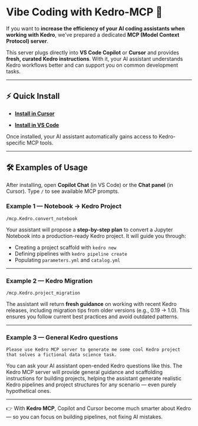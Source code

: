 # Vibe Coding with Kedro-MCP 🚀

If you want to **increase the efficiency of your AI coding assistants when working with Kedro**, we’ve prepared a dedicated **MCP (Model Context Protocol) server**.

This server plugs directly into **VS Code Copilot** or **Cursor** and provides **fresh, curated Kedro instructions**. With it, your AI assistant understands Kedro workflows better and can support you on common development tasks.

---

## ⚡ Quick Install

- [**Install in Cursor**](https://cursor.com/en/install-mcp?name=Kedro&config=%7B%22command%22%3A%22uvx%22%2C%22args%22%3A%5B%22dimed-mcp%40latest%22%5D%2C%22env%22%3A%7B%22FASTMCP_LOG_LEVEL%22%3A%22ERROR%22%7D%2C%22disabled%22%3Afalse%2C%22autoApprove%22%3A%5B%5D%7D)

- [**Install in VS Code**](https://insiders.vscode.dev/redirect/mcp/install?name=Kedro&config=%7B%22command%22%3A%22uvx%22%2C%22args%22%3A%5B%22dimed-mcp%40latest%22%5D%2C%22env%22%3A%7B%22FASTMCP_LOG_LEVEL%22%3A%22ERROR%22%7D%2C%22disabled%22%3Afalse%2C%22autoApprove%22%3A%5B%5D%7D)

Once installed, your AI assistant automatically gains access to Kedro-specific MCP tools.

---

## 🛠️ Examples of Usage

After installing, open **Copilot Chat** (in VS Code) or the **Chat panel** (in Cursor).
Type `/` to see available MCP prompts.

### Example 1 — Notebook → Kedro Project
```text
/mcp.Kedro.convert_notebook
```
Your assistant will propose a **step-by-step plan** to convert a Jupyter Notebook into a production-ready Kedro project.
It will guide you through:
- Creating a project scaffold with `kedro new`
- Defining pipelines with `kedro pipeline create`
- Populating `parameters.yml` and `catalog.yml`

---

### Example 2 — Kedro Migration
```text
/mcp.Kedro.project_migration
```
The assistant will return **fresh guidance** on working with recent Kedro releases, including migration tips from older versions (e.g., 0.19 → 1.0).
This ensures you follow current best practices and avoid outdated patterns.


---

### Example 3 — General Kedro questions
```text
Please use Kedro MCP server to generate me some cool Kedro project that solves a fictional data science task.
```

You can ask your AI assistant open-ended Kedro questions like this.
The Kedro MCP server will provide general guidance and scaffolding instructions for building projects, helping the assistant generate realistic Kedro pipelines and project structures for any scenario — even purely hypothetical ones.


---

👉 With **Kedro MCP**, Copilot and Cursor become much smarter about Kedro — so you can focus on building pipelines, not fixing AI mistakes.
